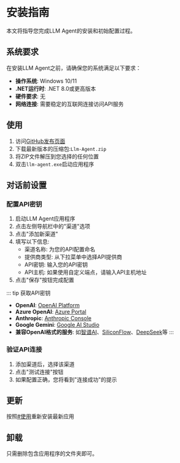 # 安装指南

本文将指导您完成LLM Agent的安装和初始配置过程。

## 系统要求

在安装LLM Agent之前，请确保您的系统满足以下要求：

- **操作系统**: Windows 10/11
- **.NET运行时**: .NET 8.0或更高版本
- **硬件要求**: 无
- **网络连接**: 需要稳定的互联网连接访问API服务

## 使用

1. 访问[GitHub发布页面](https://github.com/rbetree/llm-agent/releases)
2. 下载最新版本的压缩包:`Llm-Agent.zip`
3. 将ZIP文件解压到您选择的任何位置
4. 双击`llm-agent.exe`启动应用程序

## 对话前设置

### 配置API密钥

1. 启动LLM Agent应用程序
2. 点击左侧导航栏中的"渠道"选项
4. 点击"添加新渠道"
5. 填写以下信息:
   - 渠道名称: 为您的API配置命名
   - 提供商类型: 从下拉菜单中选择API提供商
   - API密钥: 输入您的API密钥
   - API主机: 如果使用自定义端点，请输入API主机地址
6. 点击"保存"按钮完成配置

::: tip 获取API密钥
- **OpenAI**: [OpenAI Platform](https://platform.openai.com/api-keys)
- **Azure OpenAI**: [Azure Portal](https://portal.azure.com/)
- **Anthropic**: [Anthropic Console](https://console.anthropic.com/keys)
- **Google Gemini**: [Google AI Studio](https://aistudio.google.com/app/apikey)
- **兼容OpenAI格式的服务**: 如[智谱AI](https://open.bigmodel.cn/)、[SiliconFlow](https://siliconflow.cn/)、[DeepSeek](https://platform.deepseek.com/api_keys)等
:::

### 验证API连接

1. 添加渠道后，选择该渠道
2. 点击"测试连接"按钮
3. 如果配置正确，您将看到"连接成功"的提示

## 更新

按照[#使用](#使用)重新安装最新应用

## 卸载

只需删除包含应用程序的文件夹即可。